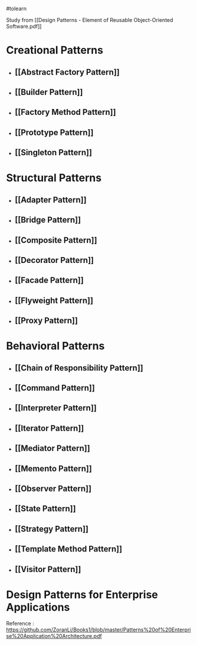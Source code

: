 #tolearn 

Study from [[Design Patterns - Element of Reusable Object-Oriented Software.pdf]]

# Creational Patterns

- ## [[Abstract Factory Pattern]]
- ## [[Builder Pattern]]
- ## [[Factory Method Pattern]]
- ## [[Prototype Pattern]]
- ## [[Singleton Pattern]]

# Structural Patterns 

- ## [[Adapter Pattern]]
- ## [[Bridge Pattern]]
- ## [[Composite Pattern]]
- ## [[Decorator Pattern]]
- ## [[Facade Pattern]]
- ## [[Flyweight Pattern]]
- ## [[Proxy Pattern]]

# Behavioral Patterns 
- ## [[Chain of Responsibility Pattern]]
- ## [[Command Pattern]]
- ## [[Interpreter Pattern]]
- ## [[Iterator Pattern]]
- ## [[Mediator Pattern]]
- ## [[Memento Pattern]]
- ## [[Observer Pattern]]
- ## [[State Pattern]]
- ## [[Strategy Pattern]]
- ## [[Template Method Pattern]]
- ## [[Visitor Pattern]]


# Design Patterns for Enterprise Applications

Reference : https://github.com/ZoranLi/Books1/blob/master/Patterns%20of%20Enterprise%20Application%20Architecture.pdf


